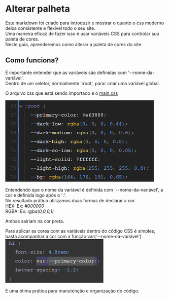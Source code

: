 # Alterar palheta

Este markdown foi criado para introduzir e mostrar o quanto o css moderno deixa consistente e flexível todo o seu site.  
Uma maneira eficaz de fazer isso é usar variáveis CSS para controlar sua paleta de cores.  
Neste guia, aprenderemos como alterar a paleta de cores do site.

## Como funciona?

É importante entender que as variáveis são definidas com '--nome-da-variável'.  
Dentro de um seletor, normalmente ':root', parar criar uma variável global.

O arquivo css que está sendo importado é o [main.css](.../css/main.css)

![variables](/material/EXERCISE%201/variables.png)

Entendendo que o nome da variável é definida com '--nome-da-variável', a cor é definida logo após o ':'.  
No resultado prático utilizamos duas formas de declarar a cor.  
HEX: Ex: _#000000_  
RGBA: Ex: _rgba(0,0,0,1)_

Ambas sairiam na cor preta.

Para aplicar as cores com as variáveis dentro do código CSS é simples, basta acompanhar a cor com a função var('--nome-da-variável')  
![variables](/material/EXERCISE%201/variablespt2.png)

É uma ótima prática para manutenção e organização do código.

